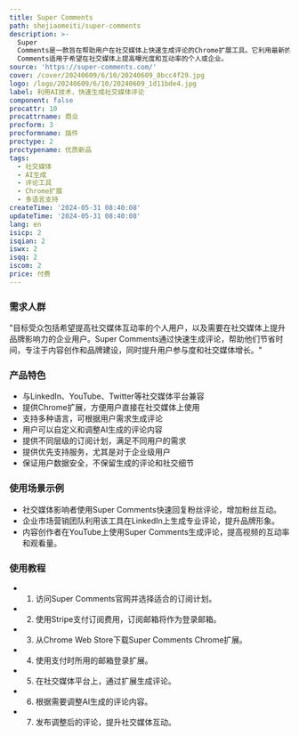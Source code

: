 ```yaml
---
title: Super Comments
path: shejiaomeiti/super-comments
description: >-
  Super
  Comments是一款旨在帮助用户在社交媒体上快速生成评论的Chrome扩展工具。它利用最新的GPT-4o模型，以人工智能技术生成评论，帮助用户提升社交媒体互动和关注度。产品支持多语言，用户可以自定义评论内容，以适应不同的社交媒体平台和个人风格。Super
  Comments适用于希望在社交媒体上提高曝光度和互动率的个人或企业。
source: 'https://super-comments.com/'
cover: /cover/20240609/6/10/20240609_8bcc4f29.jpg
logo: /logo/20240609/6/10/20240609_1d11bde4.jpg
label: 利用AI技术，快速生成社交媒体评论
component: false
procattr: 10
procattrname: 商业
procform: 3
procformname: 插件
proctype: 2
proctypename: 优质新品
tags:
  - 社交媒体
  - AI生成
  - 评论工具
  - Chrome扩展
  - 多语言支持
createTime: '2024-05-31 08:40:08'
updateTime: '2024-05-31 08:40:08'
lang: en
isicp: 2
isqian: 2
iswx: 2
isqq: 2
iscom: 2
price: 付费
---
```




### 需求人群
"目标受众包括希望提高社交媒体互动率的个人用户，以及需要在社交媒体上提升品牌影响力的企业用户。Super Comments通过快速生成评论，帮助他们节省时间，专注于内容创作和品牌建设，同时提升用户参与度和社交媒体增长。"

### 产品特色
* 与LinkedIn、YouTube、Twitter等社交媒体平台兼容
* 提供Chrome扩展，方便用户直接在社交媒体上使用
* 支持多种语言，可根据用户需求生成评论
* 用户可以自定义和调整AI生成的评论内容
* 提供不同层级的订阅计划，满足不同用户的需求
* 提供优先支持服务，尤其是对于企业级用户
* 保证用户数据安全，不保留生成的评论和社交细节

### 使用场景示例
* 社交媒体影响者使用Super Comments快速回复粉丝评论，增加粉丝互动。
* 企业市场营销团队利用该工具在LinkedIn上生成专业评论，提升品牌形象。
* 内容创作者在YouTube上使用Super Comments生成评论，提高视频的互动率和观看量。

### 使用教程
* 1. 访问Super Comments官网并选择适合的订阅计划。
* 2. 使用Stripe支付订阅费用，订阅邮箱将作为登录邮箱。
* 3. 从Chrome Web Store下载Super Comments Chrome扩展。
* 4. 使用支付时所用的邮箱登录扩展。
* 5. 在社交媒体平台上，通过扩展生成评论。
* 6. 根据需要调整AI生成的评论内容。
* 7. 发布调整后的评论，提升社交媒体互动。

  
